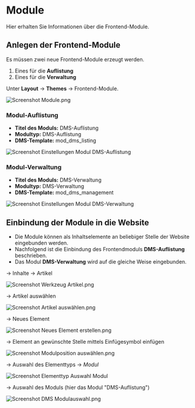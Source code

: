 # Module

Hier erhalten Sie Informationen über die Frontend-Module.

## Anlegen der Frontend-Module

Es müssen zwei neue Frontend-Module erzeugt werden.

1. Eines für die **Auflistung**
2. Eines für die **Verwaltung**

Unter **Layout** → **Themes** → Frontend-Module.


![Screenshot Module.png](screenshot_modules.png)


### Modul-Auflistung
* **Titel des Moduls:** DMS-Auflistung 
* **Modultyp:** DMS-Auflistung
* **DMS-Template:** mod_dms_listing

![Screenshot Einstellungen Modul DMS-Auflistung](screenshot_module_listing.png)

### Modul-Verwaltung
* **Titel des Moduls:** DMS-Verwaltung 
* **Modultyp:** DMS-Verwaltung 
* **DMS-Template:** mod_dms_management

![Screenshot Einstellungen Modul DMS-Verwaltung](screenshot_module_management.png)


## Einbindung der Module in die Website

  * Die Module können als Inhaltselemente an beliebiger Stelle der Website eingebunden werden. 
  * Nachfolgend ist die Einbindung des Frontendmoduls **DMS-Auflistung** beschrieben. 
  * Das Modul **DMS-Verwaltung** wird auf die gleiche Weise eingebunden.

→ Inhalte → Artikel 

![Screenshot Werkzeug Artikel.png](screenshot_select_tool_article.png)

 → Artikel auswählen 
 
 ![Screenshot Artikel auswählen.png](screenshot_select_article.png)


→ Neues Element

![Screenshot Neues Element erstellen.png](screenshot_create_new_elementtyp.png)

→ Element an gewünschte Stelle mittels Einfügesymbol einfügen

![Screenshot Modulposition auswählen.png](screenshot_select_modul_position.png)


→ Auswahl des Elementtyps → *Modul* 


![Screenshot Elementtyp Auswahl Modul](screenshot_select_datatyp_modul.png)


→ Auswahl des Moduls (hier das Modul "DMS-Auflistung")

![Screenshot DMS Modulauswahl.png](screenshot_select_modul.png)
